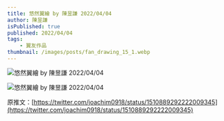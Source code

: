 ```yaml
---
title: 悠然翼繪 by 陳昱謙 2022/04/04
author: 陳昱謙
isPublished: true
published: 2022/04/04
tags:
    - 翼友作品
thumbnail: /images/posts/fan_drawing_15_1.webp
---
```

![悠然翼繪 by 陳昱謙 2022/04/04](/images/posts/fan_drawing_15_2.webp)

![悠然翼繪 by 陳昱謙 2022/04/04](/images/posts/fan_drawing_15_3.webp)

原推文：[https://twitter.com/joachim0918/status/1510889292222009345](https://twitter.com/joachim0918/status/1510889292222009345)